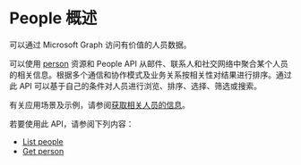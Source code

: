 # <a name="people-overview"></a>People 概述

可以通过 Microsoft Graph 访问有价值的人员数据。 

可以使用 [person](../resources/person.md) 资源和 People API 从邮件、联系人和社交网络中聚合某个人员的相关信息。根据多个通信和协作模式及业务关系按相关性对结果进行排序。通过此 API 可以基于自己的条件对人员进行浏览、排序、选择、筛选或搜索。 

有关应用场景及示例，请参阅[获取相关人员的信息](../../../concepts/people_example.md)。 

若要使用此 API，请参阅下列内容：

- [List people](../api/user_list_people.md)
- [Get person](../api/person_get.md)


